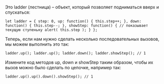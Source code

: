 Это ladder (лестница) – объект, который позволяет подниматься вверх и спускаться:

`let ladder = {
step: 0,
up: function() {
this.step++;
},
down: function() {
this.step--;
},
showStep: function() { // показывает текущую ступеньку
alert( this.step );
}
};`

Теперь, если нам нужно сделать несколько последовательных вызовов, мы можем выполнить это так:

`ladder.up();
ladder.up();
ladder.down();
ladder.showStep(); // 1`

Измените код методов up, down и showStep таким образом, чтобы их вызов можно было сделать по цепочке, например так:

`ladder.up().up().down().showStep(); // 1`

